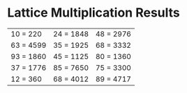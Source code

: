 # Lattice Multiplication Results

|   |   |   |
|---|---|---|
| 10 = 220 | 24 = 1848 | 48 = 2976 |
| 63 = 4599 | 35 = 1925 | 68 = 3332 |
| 93 = 1860 | 45 = 1125 | 80 = 1360 |
| 37 = 1776 | 85 = 7650 | 75 = 3300 |
| 12 = 360 | 68 = 4012 | 89 = 4717 |
